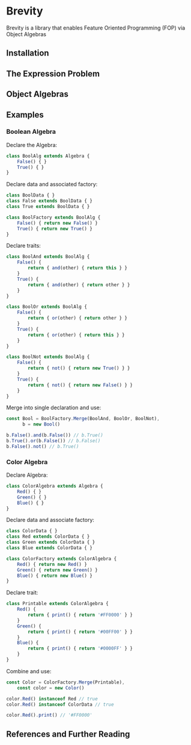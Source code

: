 # Brevity

Brevity is a library that enables Feature Oriented Programming (FOP) via Object Algebras

## Installation

## The Expression Problem

## Object Algebras

## Examples

### Boolean Algebra

Declare the Algebra:

```js
class BoolAlg extends Algebra {
    False() { }
    True() { }
}
```

Declare data and associated factory:

```js
class BoolData { }
class False extends BoolData { }
class True extends BoolData { }

class BoolFactory extends BoolAlg {
    False() { return new False() }
    True() { return new True() }
}
```

Declare traits:

```js
class BoolAnd extends BoolAlg {
    False() {
        return { and(other) { return this } }
    }
    True() {
        return { and(other) { return other } }
    }
}

class BoolOr extends BoolAlg {
    False() {
        return { or(other) { return other } }
    }
    True() {
        return { or(other) { return this } }
    }
}

class BoolNot extends BoolAlg {
    False() {
        return { not() { return new True() } }
    }
    True() {
        return { not() { return new False() } }
    }
}
```

Merge into single declaration and use:

```js
const Bool = BoolFactory.Merge(BoolAnd, BoolOr, BoolNot),
      b = new Bool()

b.False().and(b.False()) // b.True()
b.True().or(b.False()) // b.False()
b.False().not() // b.True()
```

### Color Algebra

Declare Algebra:

```js
class ColorAlgebra extends Algebra {
    Red() { }
    Green() { }
    Blue() { }
}
```

Declare data and associate factory:

```js
class ColorData { }
class Red extends ColorData { }
class Green extends ColorData { }
class Blue extends ColorData { }

class ColorFactory extends ColorAlgebra {
    Red() { return new Red() }
    Green() { return new Green() }
    Blue() { return new Blue() }
}
```

Declare trait:

```js
class Printable extends ColorAlgebra {
    Red() {
        return { print() { return '#FF0000' } }
    }
    Green() {
        return { print() { return '#00FF00' } }
    }
    Blue() {
        return { print() { return '#0000FF' } }
    }
}
```

Combine and use:

```js
const Color = ColorFactory.Merge(Printable),
    const color = new Color()

color.Red() instanceof Red // true
color.Red() instanceof ColorData // true

color.Red().print() // '#FF0000'
```

## References and Further Reading
